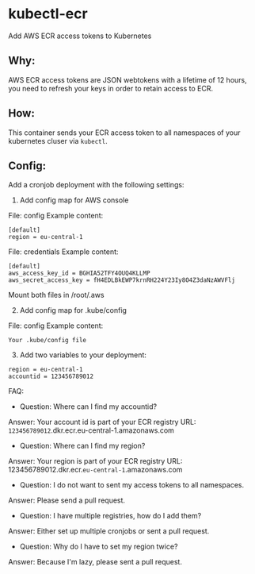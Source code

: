 # kubectl-ecr
Add AWS ECR access tokens to Kubernetes

## Why:
AWS ECR access tokens are JSON webtokens with a lifetime of 12 hours, you need to refresh your keys in order to retain access to ECR.

## How:
This container sends your ECR access token to all namespaces of your kubernetes cluser via `kubectl`.

## Config:

Add a cronjob deployment with the following settings:

1. Add config map for AWS console

File: config
Example content:
```
[default]
region = eu-central-1
```

File: credentials
Example content:
```
[default]
aws_access_key_id = BGHIA52TFY4OUQ4KLLMP
aws_secret_access_key = fH4EDLBkEWP7krnRH224Y23Iy8O4Z3daNzAWVFlj
```

Mount both files in /root/.aws

2. Add config map for .kube/config

File: config
Example content:
```
Your .kube/config file
```

3. Add two variables to your deployment:
```
region = eu-central-1
accountid = 123456789012
```

FAQ: 

- Question: Where can I find my accountid?

Answer: Your account id is part of your ECR registry URL: `123456789012`.dkr.ecr.eu-central-1.amazonaws.com

- Question: Where can I find my region?

Answer: Your region is part of your ECR registry URL: 123456789012.dkr.ecr.`eu-central-1`.amazonaws.com

- Question: I do not want to sent my access tokens to all namespaces.

Answer: Please send a pull request.

- Question: I have multiple registries, how do I add them?

Answer: Either set up multiple cronjobs or sent a pull request.

- Question: Why do I have to set my region twice?

Answer: Because I'm lazy, please sent a pull request.
